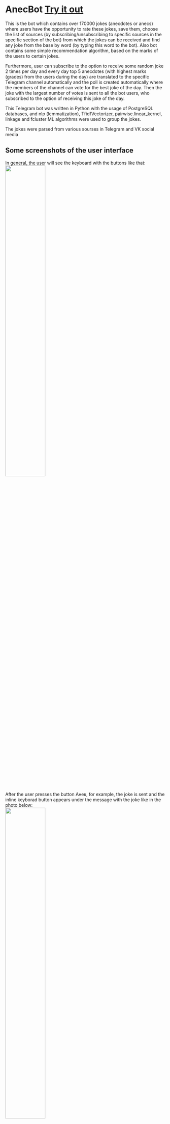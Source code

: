 # AnecBot [Try it out](http://t.me/bot_anecbot)
This is the bot which contains over 170000 jokes (anecdotes or anecs) where users have the opportunity to rate these jokes, save them, choose the list of sources (by subscribing/unsubscribing to specific sources in the specific section of the bot) from which the jokes can be received and find any joke from the base by word (by typing this word to the bot). Also bot contains some simple recommendation algorithm, based on the marks of the users to certain jokes.  
  
Furthermore, user can subscribe to the option to receive some random joke 2 times per day and every day top 5 anecdotes (with highest marks (grades) from the users during the day) are translated to the specific Telegram channel automatically and the poll is created automatically where the members of the channel can vote for the best joke of the day. Then the joke with the largest number of votes is sent to all the bot users, who subscribed to the option of receiving this joke of the day.
  
This Telegram bot was written in Python with the usage of PostgreSQL databases, and nlp (lemmatization), TfidfVectorizer, pairwise.linear_kernel, linkage and fcluster ML algorithms were used to group the jokes.  

The jokes were parsed from various sourses in Telegram and VK social media

## Some screenshots of the user interface
In general, the user will see the keyboard with the buttons like that:   
<img src = "https://user-images.githubusercontent.com/92990826/194267276-4bbe03dd-806b-490f-a79e-6667b7c76b0a.png" width=50% height=50%>     
  
After the user presses the button Анек, for example, the joke is sent and the inline keyborad button appears under the message with the joke like in the photo below:  
<img src = "https://user-images.githubusercontent.com/92990826/194269050-58ded322-841c-4dd7-97da-f9a51624688e.png" width=50% height=50%>  
So after the joke is sent, the user can rate the joke from 1 to 10 by clicking one of the inline buttons, and additionally the joke can be saved by clicking the lowest inline button. To see this saved joke later, the user can click on specific button in the main keyboard, like the one in the first photo.  
  
Of course, to store jokes, saved jokes and ratings of the users, I need database, with which I work with throughout my code. 

